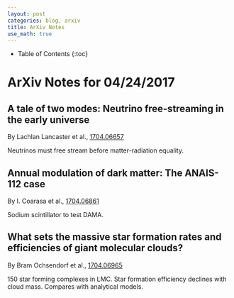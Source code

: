 ```yaml
---
layout: post
categories: blog, arxiv
title: ArXiv Notes
use_math: true
---
```


* Table of Contents
{:toc}


# ArXiv Notes for 04/24/2017


## A tale of two modes: Neutrino free-streaming in the early universe


By Lachlan Lancaster et al., [1704.06657](https://arxiv.org/abs/1704.06657)

Neutrinos must free stream before matter-radiation equality.



## Annual modulation of dark matter: The ANAIS-112 case


By I. Coarasa et al., [1704.06861](https://arxiv.org/abs/1704.06861)

Sodium scintillator to test DAMA.

## What sets the massive star formation rates and efficiencies of giant molecular clouds?

By Bram Ochsendorf et al., [1704.06965](https://arxiv.org/abs/1704.06965)

150 star forming complexes in LMC. Star formation efficiency declines
with cloud mass. Compares with analytical models.
